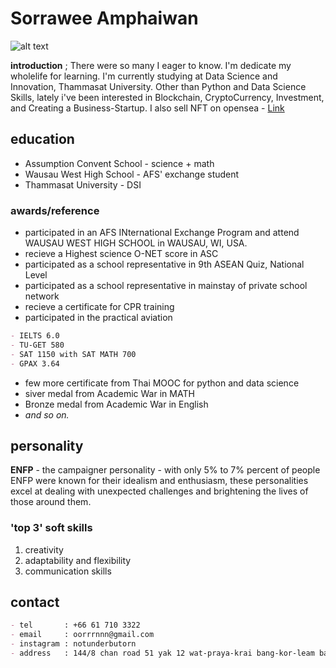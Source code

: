# Sorrawee Amphaiwan
![alt text](https://www.img.in.th/images/c2f4c884fc8881703a15459cb6b9583d.jpg)

**introduction** ;
There were so many I eager to know. I'm dedicate my wholelife for learning. I'm currently studying at Data Science and Innovation, Thammasat University. Other than Python and Data Science Skills, lately i've been interested in Blockchain, CryptoCurrency, Investment, and Creating a Business-Startup. I also sell NFT on opensea - [Link](https://opensea.io/collection/1043mindjanitor)

## education

- Assumption Convent School - science + math 
- Wausau West High School - AFS' exchange student
- Thammasat University - DSI

### awards/reference

- participated in an AFS INternational Exchange Program and attend WAUSAU WEST HIGH SCHOOL in WAUSAU, WI, USA.
- recieve a Highest science O-NET score in ASC
- participated as a school representative in 9th ASEAN Quiz, National Level
- participated as a school representative in mainstay of private school network
- recieve a certificate for CPR training
- participated in the practical aviation

```markdown
- IELTS 6.0
- TU-GET 580
- SAT 1150 with SAT MATH 700
- GPAX 3.64
```

- few more certificate from Thai MOOC for python and data science
- siver medal from Academic War in MATH
- Bronze medal from Academic War in English
- _and so on._

## personality 
**ENFP** - the campaigner personality - with only 5% to 7% percent of people ENFP were known for their idealism and enthusiasm, these personalities excel at dealing with unexpected challenges and brightening the lives of those around them.

### 'top 3' soft skills
1. creativity
2. adaptability and flexibility
3. communication skills
## contact
```markdown
- tel       : +66 61 710 3322
- email     : oorrrnnn@gmail.com
- instagram : notunderbutorn
- address   : 144/8 chan road 51 yak 12 wat-praya-krai bang-kor-leam bangkok, Thailand 10120
```
